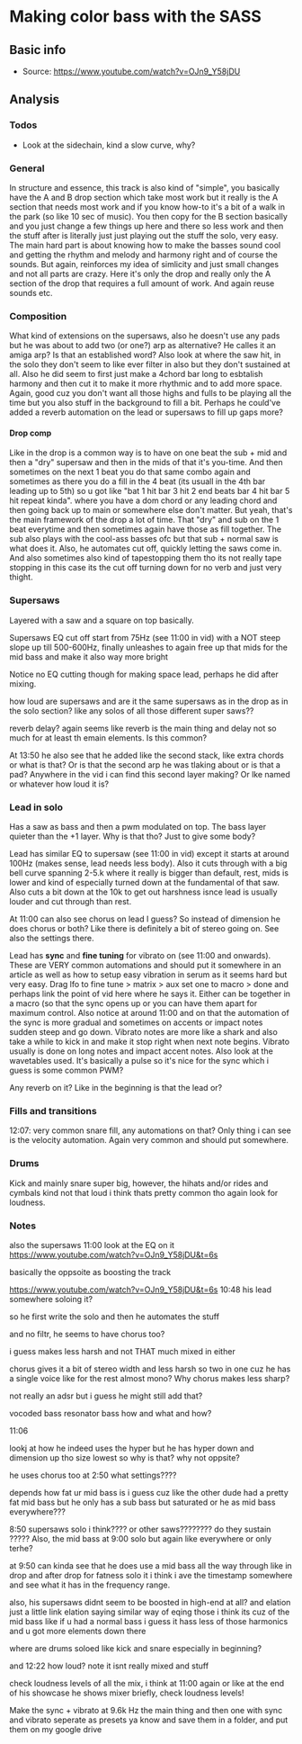 # Making color bass with the SASS
## Basic info
- Source: https://www.youtube.com/watch?v=OJn9_Y58jDU


## Analysis
### Todos
- Look at the sidechain, kind a slow curve, why?

### General
In structure and essence, this track is also kind of "simple", you basically have the A and B drop section which take most work but it really is the A section that needs most work and if you know how-to it's a bit of a walk in the park (so like 10 sec of music). You then copy for the B section basically and you just change a few things up here and there so less work and then the stuff after is literally just just playing out the stuff the solo, very easy. The main hard part is about knowing how to make the basses sound cool and getting the rhythm and melody and harmony right and of course the sounds. But again, reinforces my idea of simlicity and just small changes and not all parts are crazy. Here it's only the drop and really only the A section of the drop that requires a full amount of work. And again reuse sounds etc.

### Composition
What kind of extensions on the supersaws, also he doesn't use any pads but he was about to add two (or one?) arp as alternative? He calles it an amiga arp? Is that an established word? Also look at where the saw hit, in the solo they don't seem to like ever filter in also but they don't sustained at all. Also he did seem to first
just make a 4chord bar long to esbtalish harmony and then cut it to make it more rhythmic and to add more space. Again, good cuz you don't want all those highs and fulls to be playing all the time but you also stuff in the background to fill a bit. Perhaps he could've added a reverb automation on the lead or supersaws to fill up gaps more?

#### Drop comp
Like in the drop is a common way is to have on one beat the sub + mid and then a "dry" supersaw and then in the mids of that it's you-time. And then sometimes on the next 1 beat you do that same combo again and sometimes as there you do a fill in the 4 beat (its usuall in the 4th bar leading up to 5th) so u got like "bat 1 hit bar 3 hit 2 end beats bar 4 hit bar 5 hit repeat kinda". where you have a dom chord or any leading chord and then going back up to main or somewhere else don't matter. But yeah, that's the main framework of the drop a lot of time. That "dry" and sub on the 1 beat everytime and then sometimes again have those as fill together. The sub also plays with the cool-ass basses ofc but that sub + normal saw is what does it. Also, he automates cut off, quickly letting the saws come in. And also sometimes also kind of tapestopping them tho its not really tape stopping in this case its the cut off turning down for no verb and just very thight.
### Supersaws
Layered with a saw and a square on top basically. 

Supersaws EQ cut off start from 75Hz (see 11:00 in vid) with a NOT steep slope up till 500-600Hz, finally unleashes to again free up that mids for the mid bass and make it also way more bright

Notice no EQ cutting though for making space lead, perhaps he did after mixing.

how loud are supersaws and are it the same supersaws as in the drop as in the solo section? like any solos of all those different super saws??
 
 reverb delay? again seems like reverb is the main thing and delay not so much for at least th emain elements. Is this common?
 
 At 13:50 he also see that he added like the second stack, like extra chords or what is that? Or is that the second arp he was tlaking about or is that a pad? Anywhere in the vid i can find this second layer making? Or lke named or whatever how loud it is?
 
### Lead in solo
Has a saw as bass and then a pwm modulated on top. The bass layer quieter than the +1 layer. Why is that tho? Just to give some body?

Lead has similar EQ to supersaw (see 11:00 in vid) except it starts at around 100Hz (makes sense, lead needs less body). Also it cuts through with a big bell curve spanning 2-5.k where it really is bigger than default, rest, mids is lower and kind of especially turned down at the fundamental of that saw. Also cuts a bit down at the 10k to get out harshness isnce lead is usually louder and cut through than rest.

At 11:00 can also see chorus on lead I guess? So instead of dimension he does chorus or both? Like there is definitely a bit of stereo going on. See also the settings there.

Lead has **sync** and **fine tuning** for vibrato on (see 11:00 and onwards). These are VERY common automations and should put it somewhere in an article as well as how to setup easy vibration in serum as it seems hard but very easy. Drag lfo to fine tune > matrix > aux set one to macro > done and perhaps link the point of vid here where he says it. Either can be together in a macro (so that the sync opens up or you can have them apart for maximum control. Also notice at around 11:00 and on that the automation of the sync is more gradual and sometimes on accents or impact notes sudden steep and go down. Vibrato notes are more like a shark and also take a while to kick in and make it stop right when next note begins. Vibrato usually is done on long notes and impact accent notes.  Also look at the wavetables used. It's basically a pulse so it's nice for the sync which i guess is some common PWM?

Any reverb on it? Like in the beginning is that the lead or?

### Fills and transitions
12:07: very common snare fill, any automations on that? Only thing i can see is the velocity automation. Again very common and should put somewhere.

### Drums
Kick and mainly snare super big, however, the hihats and/or rides and cymbals kind not that loud i think thats pretty common tho again look for loudness.
### Notes

also the supersaws 11:00 look at the EQ on it
https://www.youtube.com/watch?v=OJn9_Y58jDU&t=6s

basically the oppsoite as boosting the track

https://www.youtube.com/watch?v=OJn9_Y58jDU&t=6s 10:48 his lead
somewhere soloing it?


so he first write the solo and then he automates the stuff


and no filtr, he seems to have chorus too?

i guess makes less harsh and not THAT much mixed in either

chorus gives it a bit of stereo width and less harsh so two in one cuz he has a single voice like for the rest almost mono? Why chorus makes less sharp?

not really an adsr but i guess he might still add that?

vocoded bass resonator bass how and what and how?

11:06

lookj at how he indeed uses the hyper but he has hyper down and dimension up tho size lowest so why is that? why not oppsite?

he uses chorus too at 2:50 what settings????


depends how fat ur mid bass is i guess cuz like the other dude had a pretty fat mid bass but he only has a sub bass but saturated or he as mid bass everywhere???

8:50 supersaws solo i think???? or other saws???????? do they sustain ????? Also, the mid bass at 9:00 solo but again like everywhere or only terhe?


at 9:50 can kinda see that he does use a mid bass all the way through like in drop and after drop for fatness solo it i think i ave the timestamp somewhere and see what it has in the frequency range.

also, his supersaws didnt seem to be boosted in high-end at all? and elation just a little link elation saying similar way of eqing those i think its cuz of the mid bass
like if u had a normal bass i guess it hass less of those harmonics and u got more elements down there

where are drums soloed like kick and snare especially in beginning?

and 12:22 how loud? note it isnt really mixed and stuff

check loudness levels of all the mix, i think at 11:00 again or like at the end of his showcase he shows mixer briefly, check loudness levels!

Make the sync + vibrato at 9.6k Hz the main thing and then one with sync and vibrato seperate as presets ya know and save them in a folder, and put them on my google drive
